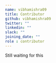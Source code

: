 ```yaml
---
name: vibhamishra09
title: Contributor
github: vibhamishra09
twitter: ""
linkedin: ""
slack: ""
joining_date: ""
role : contributor
---
```


Still waiting for this
